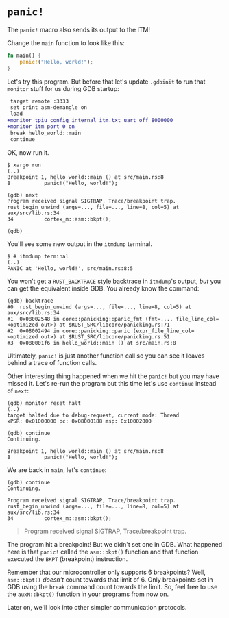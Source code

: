 # `panic!`

The `panic!` macro also sends its output to the ITM!

Change the `main` function to look like this:

``` rust
fn main() {
    panic!("Hello, world!");
}
```

Let's try this program. But before that let's update `.gdbinit` to run that `monitor` stuff for us
during GDB startup:

``` diff
 target remote :3333
 set print asm-demangle on
 load
+monitor tpiu config internal itm.txt uart off 8000000
+monitor itm port 0 on
 break hello_world::main
 continue
```

OK, now run it.

``` console
$ xargo run
(..)
Breakpoint 1, hello_world::main () at src/main.rs:8
8           panic!("Hello, world!");

(gdb) next
Program received signal SIGTRAP, Trace/breakpoint trap.
rust_begin_unwind (args=..., file=..., line=8, col=5) at aux/src/lib.rs:34
34          cortex_m::asm::bkpt();

(gdb) _
```

You'll see some new output in the `itmdump` terminal.

``` console
$ # itmdump terminal
(..)
PANIC at 'Hello, world!', src/main.rs:8:5
```

You won't get a `RUST_BACKTRACE` style backtrace in `itmdump`'s output, *but*
you can get the equivalent inside GDB. You already know the command:

```
(gdb) backtrace
#0  rust_begin_unwind (args=..., file=..., line=8, col=5) at aux/src/lib.rs:34
#1  0x08002548 in core::panicking::panic_fmt (fmt=..., file_line_col=<optimized out>) at $RUST_SRC/libcore/panicking.rs:71
#2  0x08002494 in core::panicking::panic (expr_file_line_col=<optimized out>) at $RUST_SRC/libcore/panicking.rs:51
#3  0x080001f6 in hello_world::main () at src/main.rs:8
```

Ultimately, `panic!` is just another function call so you can see it leaves behind a trace of
function calls.

Other interesting thing happened when we hit the `panic!` but you may have missed it. Let's re-run
the program but this time let's use `continue` instead of `next`:

```
(gdb) monitor reset halt
(..)
target halted due to debug-request, current mode: Thread
xPSR: 0x01000000 pc: 0x08000188 msp: 0x10002000

(gdb) continue
Continuing.

Breakpoint 1, hello_world::main () at src/main.rs:8
8           panic!("Hello, world!");
```

We are back in `main`, let's `continue`:

```
(gdb) continue
Continuing.

Program received signal SIGTRAP, Trace/breakpoint trap.
rust_begin_unwind (args=..., file=..., line=8, col=5) at aux/src/lib.rs:34
34          cortex_m::asm::bkpt();
```

> Program received signal SIGTRAP, Trace/breakpoint trap.

The program hit a breakpoint! But we didn't set one in GDB. What happened here is that `panic!`
called the `asm::bkpt()` function and that function executed the `BKPT` (breakpoint) instruction.

Remember that our microcontroller only supports 6 breakpoints? Well, `asm::bkpt()` *doesn't* count
towards that limit of 6. Only breakpoints set in GDB using the `break` command count towards the
limit. So, feel free to use the `auxN::bkpt()` function in your programs from now on.

Later on, we'll look into other simpler communication protocols.
